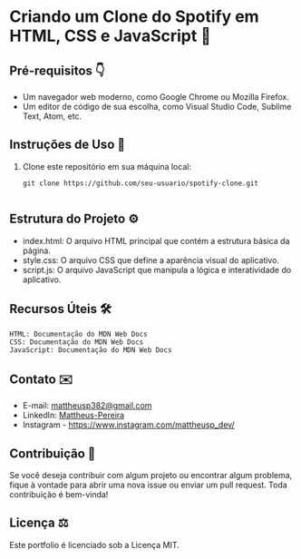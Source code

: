 # Criando um Clone do Spotify em HTML, CSS e JavaScript 🎵

## Pré-requisitos 👇

- Um navegador web moderno, como Google Chrome ou Mozilla Firefox.
- Um editor de código de sua escolha, como Visual Studio Code, Sublime Text, Atom, etc.

## Instruções de Uso 🔴

1. Clone este repositório em sua máquina local:

   ```shell
   git clone https://github.com/seu-usuario/spotify-clone.git


## Estrutura do Projeto ⚙️

- index.html: O arquivo HTML principal que contém a estrutura básica da página.
- style.css: O arquivo CSS que define a aparência visual do aplicativo.
- script.js: O arquivo JavaScript que manipula a lógica e interatividade do aplicativo.


## Recursos Úteis 🛠️
    HTML: Documentação do MDN Web Docs
    CSS: Documentação do MDN Web Docs
    JavaScript: Documentação do MDN Web Docs



## Contato ✉️

- E-mail: mattheusp382@gmail.com
- LinkedIn: [Mattheus-Pereira](https://www.linkedin.com/in/mattheuspereira/)
- Instagram - https://www.instagram.com/mattheusp_dev/

## Contribuição 🤝

Se você deseja contribuir com algum projeto ou encontrar algum problema, fique à vontade para abrir uma nova issue ou enviar um pull request. Toda contribuição é bem-vinda!

## Licença ⚖️

Este portfolio é licenciado sob a Licença MIT.
